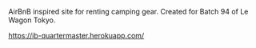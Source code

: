 AirBnB inspired site for renting camping gear. Created for Batch 94 of Le Wagon Tokyo.

https://ib-quartermaster.herokuapp.com/
